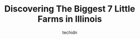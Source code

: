 ---
layout: ampstory
image: https://i0.wp.com/paketmu.com/wp-content/uploads/2023/06/the-childrens-farm-at-the-center-0-in-illinois-1686365614.jpeg?resize=640,853
author: techidn
featured: false
description: Explore the diverse Little Farm scene in Illinois, home to an incredible selection of 7 establishments catering to every taste. Whether youre in search of iconic favorites or undiscovered t
title: Discovering The Biggest 7 Little Farms in Illinois
cover:
   title: Discovering The Biggest 7 Little Farms in Illinois
   subtitle: RICKPATE
   background: https://paketmu.com/wp-content/uploads/2023/06/the-childrens-farm-at-the-center-0-in-illinois-1686365614.jpeg

pages: 
 - layout: thirds
   top: <h1>#1 The Childrens Farm at The Center</h1>
   bottom: "<p>Cute little farm. Good for toddlers. My 3 yo loved playing in the chicken coop. I didnt mind spending $7 pp to support local farmers. They sell popcorn and water- that</p>"
   background: https://paketmu.com/wp-content/uploads/2023/06/the-childrens-farm-at-the-center-1-in-illinois-1686365615.jpeg
   backgroundblur: true
 - layout: thirds
   top: <h1>#2 Rustic Road Farm</h1>
   bottom: "<p>Adorable! Holding baby goats is no cost, and they also have baked goods, produce, soups, meats etc. Parking is easy and staff is friendly. 10/10 should visit!They were bu</p>"
   background: https://paketmu.com/wp-content/uploads/2023/06/the-childrens-farm-at-the-center-2-in-illinois-1686365616.jpeg
   cta:
      link: https://paketmu.com/discovering-the-biggest-7-little-farms-in-illinois/
      text: Discovering The Biggest 7 Little Farms in Illinois
 - layout: thirds
   top: <h1>#3 Prairie Fruits Farm and Creamery</h1>
   bottom: "<p>If you havent taken the time to drop by this delightful farm, give yourself permission to do so right away.  Although my arrival was impromptu, my timing was rewarded </p>"
   background: https://paketmu.com/wp-content/uploads/2023/06/the-childrens-farm-at-the-center-3-in-illinois-1686365617.jpeg
   cta:
      link: https://paketmu.com/discovering-the-biggest-7-little-farms-in-illinois/
      text: Discovering The Biggest 7 Little Farms in Illinois
 - layout: thirds
   top: <h1>#4 Prairie Farm</h1>
   bottom: "<p>2202 W Kirby Ave, Champaign, IL 61821, United States</p>"
   background: https://images.unsplash.com/photo-1527067829737-402993088e6b?ixlib=rb-4.0.3&ixid=MnwxMjA3fDB8MHxwaG90by1wYWdlfHx8fGVufDB8fHx8&auto=format&fit=crop&w=640&h=853&q=80
   cta:
      link: https://paketmu.com/discovering-the-biggest-7-little-farms-in-illinois/
      text: Discovering The Biggest 7 Little Farms in Illinois
 - layout: thirds
   top: <h1>#5 Little Bit Farm Inc</h1>
   bottom: "<p>23963 Widows Rd, Wilmington, IL 60481, United States</p>"
   background: https://images.unsplash.com/photo-1564951434112-64d74cc2a2d7?ixlib=rb-4.0.3&ixid=MnwxMjA3fDB8MHxwaG90by1wYWdlfHx8fGVufDB8fHx8&auto=format&fit=crop&w=640&h=853&q=80
   cta:
      link: https://paketmu.com/discovering-the-biggest-7-little-farms-in-illinois/
      text: Discovering The Biggest 7 Little Farms in Illinois
 - layout: thirds
   top: <h1>#6 Little Cottage on the Farm</h1>
   bottom: "<p>47W836 Main Street Rd, Elburn, IL 60119, United States</p>"
   background: https://images.unsplash.com/photo-1580610447943-1bfbef5efe07?ixlib=rb-4.0.3&ixid=MnwxMjA3fDB8MHxwaG90by1wYWdlfHx8fGVufDB8fHx8&auto=format&fit=crop&w=640&h=853&q=80
   cta:
      link: https://paketmu.com/discovering-the-biggest-7-little-farms-in-illinois/
      text: Discovering The Biggest 7 Little Farms in Illinois
 - layout: thirds
   top: <h1>#7 Small Family Natural Farms</h1>
   bottom: "<p>2005 IL-23, Harvard, IL 60033, United States</p>"
   background: https://images.unsplash.com/photo-1515405295579-ba7b45403062?ixlib=rb-4.0.3&ixid=MnwxMjA3fDB8MHxwaG90by1wYWdlfHx8fGVufDB8fHx8&auto=format&fit=crop&w=640&h=853&q=80
   cta:
      link: https://paketmu.com/discovering-the-biggest-7-little-farms-in-illinois/
      text: Discovering The Biggest 7 Little Farms in Illinois
 - layout: thirds
   middle: Continue reading...
   background: https://images.unsplash.com/photo-1540457036297-448b6b99e91c?ixlib=rb-4.0.3&ixid=MnwxMjA3fDB8MHxwaG90by1wYWdlfHx8fGVufDB8fHx8&auto=format&fit=crop&w=640&h=853&q=80
   cta:
      link: https://paketmu.com/discovering-the-biggest-7-little-farms-in-illinois/
      text: Discovering The Biggest 7 Little Farms in Illinois
      
---